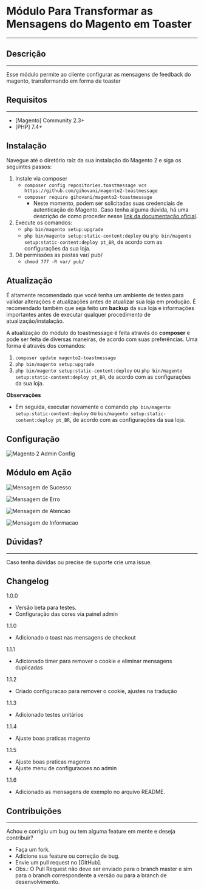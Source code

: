 Módulo Para Transformar as Mensagens do Magento em Toaster
====================================================

---
Descrição
---------
---
Esse módulo permite ao cliente configurar as mensagens de feedback do magento, transformando em forma de toaster


Requisitos
----------
---
 - [Magento] Community 2.3+
 - [PHP] 7.4+


Instalação
-----------
Navegue até o diretório raíz da sua instalação do Magento 2 e siga os seguintes passos:

1. Instale via composer
   - ```composer config repositories.toastmessage vcs https://github.com/gihovani/magento2-toastmessage```
   - ```composer require gihovani/magento2-toastmessage```
       - Neste momento, podem ser solicitadas suas credenciais de autenticação do Magento. Caso tenha alguma dúvida, há uma descrição de como proceder nesse [link da documentação oficial](http://devdocs.magento.com/guides/v2.0/install-gde/prereq/connect-auth.html).
2. Execute os comandos:
   - ```php bin/magento setup:upgrade```
   - ```php bin/magento setup:static-content:deploy``` ou ```php bin/magento setup:static-content:deploy pt_BR```, de acordo com as configurações da sua loja.
3. Dê permissões as pastas var/ pub/
   - ```chmod 777 -R var/ pub/```


Atualização
-----------
É altamente recomendado que você tenha um ambiente de testes para validar alterações e atualizações antes de atualizar sua loja em produção. É recomendado também que seja feito um **backup** da sua loja e informações importantes antes de executar qualquer procedimento de atualização/instalação.

A atualização do módulo do toastmessage é feita através do **composer** e pode ser feita de diversas maneiras, de acordo com suas preferências. Uma forma é através dos comandos:
1. ```composer update magento2-toastmessage```
2. ```php bin/magento setup:upgrade```
3. ```php bin/magento setup:static-content:deploy``` ou ```php bin/magento setup:static-content:deploy pt_BR```, de acordo com as configurações da sua loja.

**Observações**
- Em seguida, executar novamente o comando ```php bin/magento setup:static-content:deploy``` ou ```bin/magento setup:static-content:deploy pt_BR```, de acordo com as configurações da sua loja.


Configuração
----------
![Magento 2 Admin Config](https://raw.githubusercontent.com/gihovani/magento2-toastmessage/master/view/frontend/web/images/screenshots/admin-config.jpg)


Módulo em Ação
----------
![Mensagem de Sucesso](https://raw.githubusercontent.com/gihovani/magento2-toastmessage/master/view/frontend/web/images/screenshots/frontend-message-success.jpg)

![Mensagem de Erro](https://raw.githubusercontent.com/gihovani/magento2-toastmessage/master/view/frontend/web/images/screenshots/frontend-message-error.jpg)

![Mensagem de Atencao](https://raw.githubusercontent.com/gihovani/magento2-toastmessage/master/view/frontend/web/images/screenshots/frontend-message-warning.jpg)

![Mensagem de Informacao](https://raw.githubusercontent.com/gihovani/magento2-toastmessage/master/view/frontend/web/images/screenshots/frontend-message-info.jpg)

Dúvidas?
----------
---
Caso tenha dúvidas ou precise de suporte crie uma issue.


Changelog
---------
1.0.0
- Versão beta para testes.
- Configuração das cores via painel admin 

1.1.0
- Adicionado o toast nas mensagens de checkout

1.1.1
- Adicionado timer para remover o cookie e eliminar mensagens duplicadas

1.1.2
- Criado configuracao para remover o cookie, ajustes na tradução 

1.1.3
- Adicionado testes unitários

1.1.4
- Ajuste boas praticas magento

1.1.5
- Ajuste boas praticas magento  
- Ajuste menu de configuracoes no admin

1.1.6
- Adicionado as mensagens de exemplo no arquivo README.

Contribuições
-------------
---
Achou e corrigiu um bug ou tem alguma feature em mente e deseja contribuir?

* Faça um fork.
* Adicione sua feature ou correção de bug.
* Envie um pull request no [GitHub].
* Obs.: O Pull Request não deve ser enviado para o branch master e sim para o branch correspondente a versão ou para a branch de desenvolvimento.
